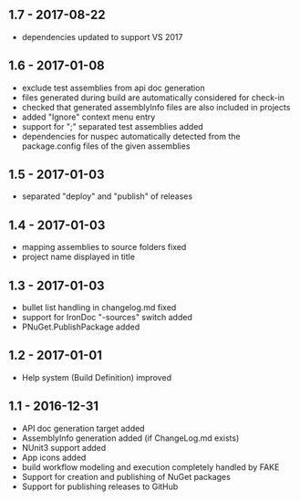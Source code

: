 ## 1.7 - 2017-08-22

- dependencies updated to support VS 2017

## 1.6 - 2017-01-08

- exclude test assemblies from api doc generation
- files generated during build are automatically considered for check-in
- checked that generated assemblyInfo files are also included in projects
- added "Ignore" context menu entry
- support for ";" separated test assemblies added
- dependencies for nuspec automatically detected from the package.config files of the given assemblies

## 1.5 - 2017-01-03

- separated "deploy" and "publish" of releases

## 1.4 - 2017-01-03

- mapping assemblies to source folders fixed
- project name displayed in title

## 1.3 - 2017-01-03

- bullet list handling in changelog.md fixed
- support for IronDoc "-sources" switch added
- PNuGet.PublishPackage added

## 1.2 - 2017-01-01

- Help system (Build Definition) improved

## 1.1 - 2016-12-31

- API doc generation target added
- AssemblyInfo generation added (if ChangeLog.md exists)
- NUnit3 support added
- App icons added
- build workflow modeling and execution completely handled by FAKE
- Support for creation and publishing of NuGet packages
- Support for publishing releases to GitHub
